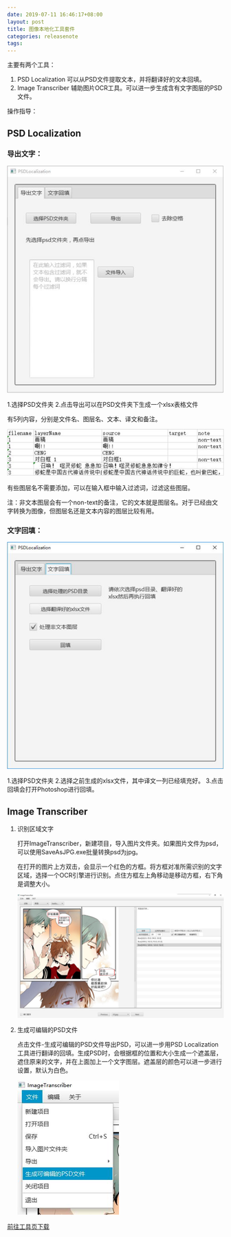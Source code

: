 ```yaml
---
date: 2019-07-11 16:46:17+08:00
layout: post
title: 图像本地化工具套件
categories: releasenote
tags: 
---
```


主要有两个工具：

1. PSD Localization 可以从PSD文件提取文本，并将翻译好的文本回填。
2. Image Transcriber 辅助图片OCR工具。可以进一步生成含有文字图层的PSD文件。

操作指导：

## PSD Localization

### 导出文字：

![](/album/image-localization/psd_export.jpg)

1.选择PSD文件夹
2.点击导出可以在PSD文件夹下生成一个xlsx表格文件

有5列内容，分别是文件名、图层名、文本、译文和备注。

![](/album/image-localization/psd-output-table.jpg)

有些图层名不需要添加，可以在输入框中输入过滤词，过滤这些图层。

注：非文本图层会有一个non-text的备注，它的文本就是图层名。对于已经由文字转换为图像，但图层名还是文本内容的图层比较有用。


### 文字回填：

![](/album/image-localization/psd_refill.jpg)

1.选择PSD文件夹
2.选择之前生成的xlsx文件，其中译文一列已经填充好。
3.点击回填会打开Photoshop进行回填。



## Image Transcriber


1. 识别区域文字
	
    打开ImageTranscriber，新建项目，导入图片文件夹。如果图片文件为psd，可以使用SaveAsJPG.exe批量转换psd为jpg。

	在打开的图片上方双击，会显示一个红色的方框。将方框对准所需识别的文字区域，选择一个OCR引擎进行识别。点住方框左上角移动是移动方框，右下角是调整大小。
	
	![](/album/image-localization/imagetranscriber.jpg)
	
2. 生成可编辑的PSD文件

	点击文件-生成可编辑的PSD文件导出PSD，可以进一步用PSD Localization工具进行翻译的回填。生成PSD时，会根据框的位置和大小生成一个遮盖层，遮住原来的文字，并在上面加上一个文字图层。遮盖层的颜色可以进一步进行设置，默认为白色。
	
	![](/album/image-localization/imagetranscriber-menu.jpg)
	


[前往工具页下载](https://www.basiccat.org/zh/tools/)

